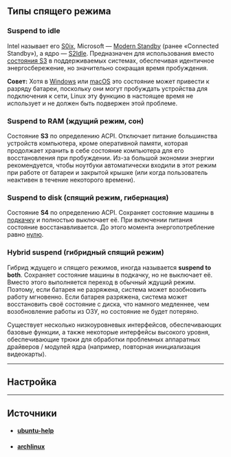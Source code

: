 ## Типы спящего режима
### Suspend to idle

Intel называет его [S0ix](https://www.intel.com/content/www/us/en/docs/vtune-profiler/user-guide/2023-0/s0ix-states.html), Microsoft — [Modern Standby](https://docs.microsoft.com/en-us/windows-hardware/design/device-experiences/modern-standby) (ранее «Connected Standby»), а ядро — [S2Idle](https://docs.kernel.org/admin-guide/pm/sleep-states.html#suspend-to-idle). Предназначен для использования вместо [состояния S3](https://en.wikipedia.org/wiki/ru:ACPI#.D0.93.D0.BB.D0.BE.D0.B1.D0.B0.D0.BB.D1.8C.D0.BD.D1.8B.D0.B5_.D1.81.D0.BE.D1.81.D1.82.D0.BE.D1.8F.D0.BD.D0.B8.D1.8F "wikipedia:ru:ACPI") в поддерживаемых системах, обеспечивая идентичное энергосбережение, но значительно сокращая время пробуждения.

**Совет:** Хотя в [Windows](https://www.dell.com/support/kbdoc/en-us/000143524/the-battery-drains-quicker-than-expected-on-a-dell-notebook-with-modern-standby-mode-enabled) или [macOS](https://support.apple.com/guide/mac-help/mh40773/mac) это состояние может привести к разряду батареи, поскольку они могут пробуждать устройства для подключения к сети, Linux эту функцию в настоящее время не использует и не должен быть подвержен этой проблеме.

### Suspend to RAM (ждущий режим, сон)

Состояние **S3** по определению ACPI. Отключает питание большинства устройств компьютера, кроме оперативной памяти, которая продолжает хранить в себе состояние компьютера для его восстановления при пробуждении. Из-за большой экономии энергии рекомендуется, чтобы ноутбуки автоматически входили в этот режим при работе от батареи и закрытой крышке (или когда пользователь неактивен в течение некоторого времени).

### Suspend to disk (спящий режим, гибернация)

Состояние **S4** по определению ACPI. Сохраняет состояние машины в [подкачку](https://wiki.archlinux.org/title/Swap_(%D0%A0%D1%83%D1%81%D1%81%D0%BA%D0%B8%D0%B9) "Swap (Русский)") и полностью выключает её. При включении питания состояние восстанавливается. До этого момента энергопотребление равно [нулю](https://en.wikipedia.org/wiki/Standby_power "wikipedia:Standby power").

### Hybrid suspend (гибридный спящий режим)

Гибрид ждущего и спящего режимов, иногда называется **suspend to both**. Сохраняет состояние машины в подкачку, но не выключает её. Вместо этого выполняется переход в обычный ждущий режим. Поэтому, если батарея не разряжена, система может возобновить работу мгновенно. Если батарея разряжена, система может восстановить своё состояние с диска, что намного медленнее, чем возобновление работы из ОЗУ, но состояние не будет потеряно.

Существует несколько низкоуровневых интерфейсов, обеспечивающих базовые функции, а также некоторые интерфейсы высокого уровня, обеспечивающие трюки для обработки проблемных аппаратных драйверов / модулей ядра (например, повторная инициализация видеокарты).

---

## Настройка

---


## Источники
- #### [ubuntu-help](https://help.ubuntu.ru/wiki/%D1%81%D0%BF%D1%8F%D1%89%D0%B8%D0%B9_%D1%80%D0%B5%D0%B6%D0%B8%D0%BC)
- #### [archlinux](https://wiki.archlinux.org/title/Power_management_(%D0%A0%D1%83%D1%81%D1%81%D0%BA%D0%B8%D0%B9)/Suspend_and_hibernate_(%D0%A0%D1%83%D1%81%D1%81%D0%BA%D0%B8%D0%B9))